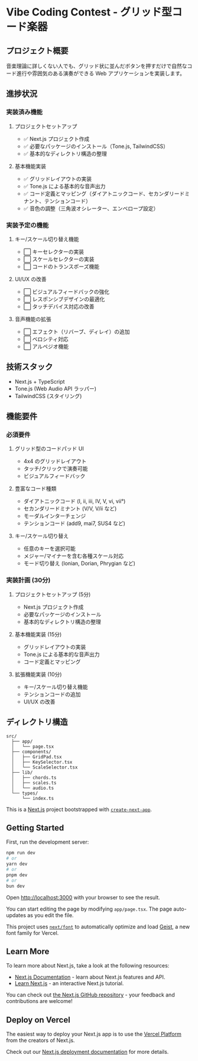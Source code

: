 # Vibe Coding Contest - グリッド型コード楽器

## プロジェクト概要
音楽理論に詳しくない人でも、グリッド状に並んだボタンを押すだけで自然なコード進行や雰囲気のある演奏ができる Web アプリケーションを実装します。

## 進捗状況

### 実装済み機能
1. プロジェクトセットアップ
   - ✅ Next.js プロジェクト作成
   - ✅ 必要なパッケージのインストール（Tone.js, TailwindCSS）
   - ✅ 基本的なディレクトリ構造の整理

2. 基本機能実装
   - ✅ グリッドレイアウトの実装
   - ✅ Tone.js による基本的な音声出力
   - ✅ コード定義とマッピング（ダイアトニックコード、セカンダリードミナント、テンションコード）
   - ✅ 音色の調整（三角波オシレーター、エンベロープ設定）

### 実装予定の機能
1. キー/スケール切り替え機能
   - ⬜️ キーセレクターの実装
   - ⬜️ スケールセレクターの実装
   - ⬜️ コードのトランスポーズ機能

2. UI/UX の改善
   - ⬜️ ビジュアルフィードバックの強化
   - ⬜️ レスポンシブデザインの最適化
   - ⬜️ タッチデバイス対応の改善

3. 音声機能の拡張
   - ⬜️ エフェクト（リバーブ、ディレイ）の追加
   - ⬜️ ベロシティ対応
   - ⬜️ アルペジオ機能

## 技術スタック
- Next.js + TypeScript
- Tone.js (Web Audio API ラッパー)
- TailwindCSS (スタイリング)

## 機能要件

### 必須要件
1. グリッド型のコードパッド UI
   - 4x4 のグリッドレイアウト
   - タッチ/クリックで演奏可能
   - ビジュアルフィードバック

2. 豊富なコード種類
   - ダイアトニックコード (I, ii, iii, IV, V, vi, vii°)
   - セカンダリードミナント (V/V, V/ii など)
   - モーダルインターチェンジ
   - テンションコード (add9, mai7, SUS4 など)

3. キー/スケール切り替え
   - 任意のキーを選択可能
   - メジャー/マイナーを含む各種スケール対応
   - モード切り替え (Ionian, Dorian, Phrygian など)

### 実装計画 (30分)

1. プロジェクトセットアップ (5分)
   - Next.js プロジェクト作成
   - 必要なパッケージのインストール
   - 基本的なディレクトリ構造の整理

2. 基本機能実装 (15分)
   - グリッドレイアウトの実装
   - Tone.js による基本的な音声出力
   - コード定義とマッピング

3. 拡張機能実装 (10分)
   - キー/スケール切り替え機能
   - テンションコードの追加
   - UI/UX の改善

## ディレクトリ構造
```
src/
  ├── app/
  │   └── page.tsx
  ├── components/
  │   ├── GridPad.tsx
  │   ├── KeySelector.tsx
  │   └── ScaleSelector.tsx
  ├── lib/
  │   ├── chords.ts
  │   ├── scales.ts
  │   └── audio.ts
  └── types/
      └── index.ts
```

This is a [Next.js](https://nextjs.org) project bootstrapped with [`create-next-app`](https://nextjs.org/docs/app/api-reference/cli/create-next-app).

## Getting Started

First, run the development server:

```bash
npm run dev
# or
yarn dev
# or
pnpm dev
# or
bun dev
```

Open [http://localhost:3000](http://localhost:3000) with your browser to see the result.

You can start editing the page by modifying `app/page.tsx`. The page auto-updates as you edit the file.

This project uses [`next/font`](https://nextjs.org/docs/app/building-your-application/optimizing/fonts) to automatically optimize and load [Geist](https://vercel.com/font), a new font family for Vercel.

## Learn More

To learn more about Next.js, take a look at the following resources:

- [Next.js Documentation](https://nextjs.org/docs) - learn about Next.js features and API.
- [Learn Next.js](https://nextjs.org/learn) - an interactive Next.js tutorial.

You can check out [the Next.js GitHub repository](https://github.com/vercel/next.js) - your feedback and contributions are welcome!

## Deploy on Vercel

The easiest way to deploy your Next.js app is to use the [Vercel Platform](https://vercel.com/new?utm_medium=default-template&filter=next.js&utm_source=create-next-app&utm_campaign=create-next-app-readme) from the creators of Next.js.

Check out our [Next.js deployment documentation](https://nextjs.org/docs/app/building-your-application/deploying) for more details.
